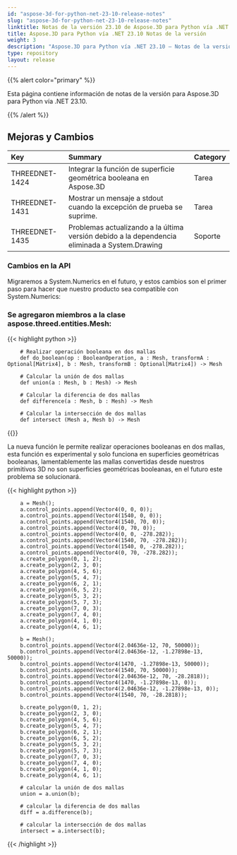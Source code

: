 ```yaml
---
id: "aspose-3d-for-python-net-23-10-release-notes"
slug: "aspose-3d-for-python-net-23-10-release-notes"
linktitle: Notas de la versión 23.10 de Aspose.3D para Python vía .NET
title: Aspose.3D para Python vía .NET 23.10 Notas de la versión
weight: 3
description: "Aspose.3D para Python vía .NET 23.10 – Notas de la versión: las últimas actualizaciones y correcciones."
type: repository
layout: release
---
```


{{% alert color="primary" %}}

Esta página contiene información de notas de la versión para Aspose.3D para Python vía .NET 23.10.

{{% /alert %}}
## **Mejoras y Cambios**

|**Key**|**Summary**|**Category**|
| :- | :- | :- |
| THREEDNET-1424 | Integrar la función de superficie geométrica booleana en Aspose.3D | Tarea |
| THREEDNET-1431 | Mostrar un mensaje a stdout cuando la excepción de prueba se suprime. | Tarea |
| THREEDNET-1435 | Problemas actualizando a la última versión debido a la dependencia eliminada a System.Drawing | Soporte |


### Cambios en la API

Migraremos a System.Numerics en el futuro, y estos cambios son el primer paso para hacer que nuestro producto sea compatible con System.Numerics:

### Se agregaron miembros a la clase **aspose.threed.entities.Mesh**:

{{< highlight python >}}

        # Realizar operación booleana en dos mallas
        def do_boolean(op : BooleanOperation, a : Mesh, transformA : Optional[Matrix4], b : Mesh, transformB : Optional[Matrix4]) -> Mesh

        # Calcular la unión de dos mallas
        def union(a : Mesh, b : Mesh) -> Mesh

        # Calcular la diferencia de dos mallas
        def difference(a : Mesh, b : Mesh) -> Mesh

        # Calcular la intersección de dos mallas
        def intersect (Mesh a, Mesh b) -> Mesh


{{</highlight>}}


La nueva función le permite realizar operaciones booleanas en dos mallas, esta función es experimental y solo funciona en superficies geométricas booleanas, lamentablemente las mallas convertidas desde nuestros primitivos 3D no son superficies geométricas booleanas, en el futuro este problema se solucionará.


{{< highlight python >}}

        a = Mesh();
        a.control_points.append(Vector4(0, 0, 0));
        a.control_points.append(Vector4(1540, 0, 0));
        a.control_points.append(Vector4(1540, 70, 0));
        a.control_points.append(Vector4(0, 70, 0));
        a.control_points.append(Vector4(0, 0, -278.282));
        a.control_points.append(Vector4(1540, 70, -278.282));
        a.control_points.append(Vector4(1540, 0, -278.282));
        a.control_points.append(Vector4(0, 70, -278.282));
        a.create_polygon(0, 1, 2);
        a.create_polygon(2, 3, 0);
        a.create_polygon(4, 5, 6);
        a.create_polygon(5, 4, 7);
        a.create_polygon(6, 2, 1);
        a.create_polygon(6, 5, 2);
        a.create_polygon(5, 3, 2);
        a.create_polygon(5, 7, 3);
        a.create_polygon(7, 0, 3);
        a.create_polygon(7, 4, 0);
        a.create_polygon(4, 1, 0);
        a.create_polygon(4, 6, 1);

        b = Mesh();
        b.control_points.append(Vector4(2.04636e-12, 70, 50000));
        b.control_points.append(Vector4(2.04636e-12, -1.27898e-13, 50000));
        b.control_points.append(Vector4(1470, -1.27898e-13, 50000));
        b.control_points.append(Vector4(1540, 70, 50000));
        b.control_points.append(Vector4(2.04636e-12, 70, -28.2818));
        b.control_points.append(Vector4(1470, -1.27898e-13, 0));
        b.control_points.append(Vector4(2.04636e-12, -1.27898e-13, 0));
        b.control_points.append(Vector4(1540, 70, -28.2818));

        b.create_polygon(0, 1, 2);
        b.create_polygon(2, 3, 0);
        b.create_polygon(4, 5, 6);
        b.create_polygon(5, 4, 7);
        b.create_polygon(6, 2, 1);
        b.create_polygon(6, 5, 2);
        b.create_polygon(5, 3, 2);
        b.create_polygon(5, 7, 3);
        b.create_polygon(7, 0, 3);
        b.create_polygon(7, 4, 0);
        b.create_polygon(4, 1, 0);
        b.create_polygon(4, 6, 1);

        # calcular la unión de dos mallas
        union = a.union(b);

        # calcular la diferencia de dos mallas
        diff = a.difference(b);

        # calcular la intersección de dos mallas
        intersect = a.intersect(b);

{{< /highlight >}}